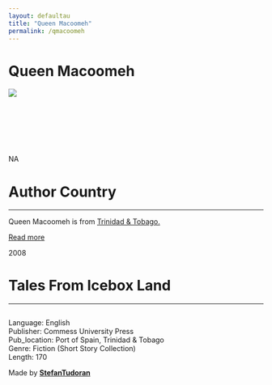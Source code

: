 ```yaml
---
layout: defaultau
title: "Queen Macoomeh"
permalink: /qmacoomeh
---
```

<!-- partial:index.partial.html -->
<div class="content">
    <h1>Queen Macoomeh</h1>
    <div class="quote">
        <div><img src="NA" class="logo"></div>
    </div>
    <div class="timeline">
        <div style="padding-bottom:100px;"></div>
        <div class="block">
            <div class="date right"><p class="right"> NA </p></div>
            <div class="dot"></div>
            <div class="left first">
            <div class="author_country">
                <h1>Author Country</h1><hr>
          <div class="aclocation">  <p>Queen Macoomeh is from <a href="http://localhost:4000/3">Trinidad & Tobago.</a></p></div>
            <div class="acreadmore">    <a href="NA" target="_blank">Read more</a></div>
            </div>
            </div>
        </div>
        <div class="block">
            <div class="date left"><p class="left">2008</p></div>
            <div class="dot"></div>
            <div class="right">
                <h1>Tales From Icebox Land</h1><hr>
                <p><img src=""></p>
                <p>
                Language: English<br/>
                Publisher: Commess University Press<br/>
                Pub_location: Port of Spain, Trinidad & Tobago<br/>
                Genre: Fiction (Short Story Collection)<br/>
                Length: 170</p>
            </div>
        </div>
        <div id="footer">
        <p id="copyright">Made by&nbsp;<strong><a href="https://www.linkedin.com/in/nicolae-stefan-tudoran-b02291127/" target="_blank">StefanTudoran</a></strong></p>
    </div>
</div>
<!-- partial -->
  <script src='https://cdnjs.cloudflare.com/ajax/libs/jquery/3.1.1/jquery.min.js'></script><script  src="assets/js/authorscript.js"></script>
